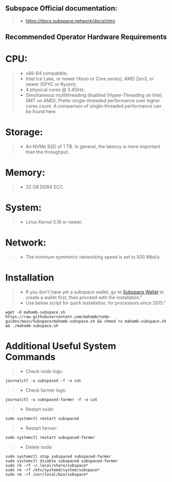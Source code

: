 ## Subspace Official documentation:
>- https://docs.subspace.network/docs/intro

## Recommended Operator Hardware Requirements 
# CPU:
>- x86-64 compatible;
>- Intel Ice Lake, or newer (Xeon or Core series); AMD Zen3, or newer (EPYC or Ryzen);
>- 4 physical cores @ 3.4GHz;
>- Simultaneous multithreading disabled (Hyper-Threading on Intel, SMT on AMD);
Prefer single-threaded performance over higher cores count. A comparison of single-threaded performance can be found here.

# Storage:
>- An NVMe SSD of 1 TB. In general, the latency is more important than the throughput.

# Memory:
>- 32 GB DDR4 ECC.

# System:
>- Linux Kernel 5.16 or newer.

# Network:
>- The minimum symmetric networking speed is set to 500 Mbit/s.

# Installation
>- If you don’t have yet a subspace wallet, go to [Subspace Wallet](https://docs.subspace.network/docs/category/wallets) to create a wallet first, then proceed with the installation."
>- Use below script for quick installation, for processors since 2015."

```
wget -O mahamb-subspace.sh https://raw.githubusercontent.com/mahamb/node-guides/main/Subspace/mahamb-subspace.sh && chmod +x mahamb-subspace.sh && ./mahamb-subspace.sh
```

# Additional Useful System Commands
>- Check node logs:

```
journalctl -u subspaced -f -o cat
```

>- Check farmer logs:

```
journalctl -u subspaced-farmer -f -o cat
```
>- Restart node:
```
sudo systemctl restart subspaced
```
>- Restart farmer:
```
sudo systemctl restart subspaced-farmer
```
>- Delete node:
```
sudo systemctl stop subspaced subspaced-farmer
sudo systemctl disable subspaced subspaced-farmer
sudo rm -rf ~/.local/share/subspace*
sudo rm -rf /etc/systemd/system/subspace*
sudo rm -rf /usr/local/bin/subspace*
```
